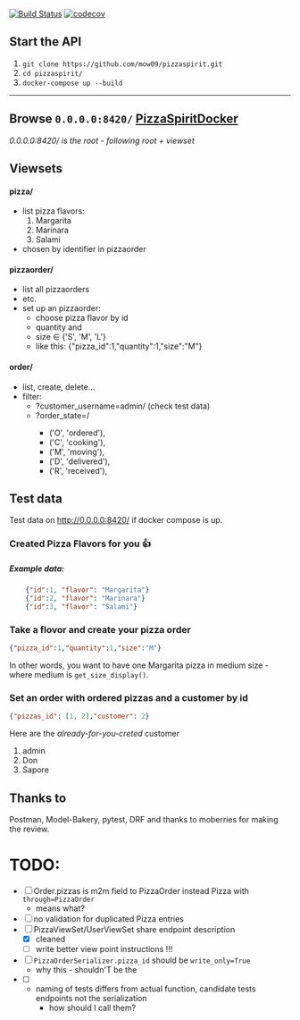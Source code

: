 [![Build Status](https://travis-ci.org/mow09/pizzaspirit.svg?branch=main)](https://travis-ci.org/mow09/pizzaspirit)
[![codecov](https://codecov.io/gh/mow09/pizzaspirit/branch/main/graph/badge.svg?token=YIWAZMEC6D)](https://codecov.io/gh/mow09/pizzaspirit)
## Start the API
1. `git clone https://github.com/mow09/pizzaspirit.git`
2. `cd pizzaspirit/`
3. `docker-compose up --build`
---
## Browse `0.0.0.0:8420/` [PizzaSpiritDocker](http://0.0.0.0:8420/)

_0.0.0.0:8420/ is the root - following root + viewset_
## Viewsets
#### pizza/
- list pizza flavors:
    1. Margarita
    2. Marinara
    3. Salami
- chosen by identifier in pizzaorder
#### pizzaorder/
- list all pizzaorders
- etc.
- set up an pizzaorder:
    - choose pizza flavor by id
    - quantity and
    - size ∈ {'S', 'M', 'L'}
    - like this: {"pizza_id":1,"quantity":1,"size":"M"}
#### order/
- list, create, delete...
- filter:
    - ?customer_username=admin/ (check test data)
    - ?order_state=<ORDERSTATE>/
        - ('O', 'ordered'),
        - ('C', 'cooking'),
        - ('M', 'moving'),
        - ('D', 'delivered'),
        - ('R', 'received'),


<!-- # pizzaspirit
- [x] add timestamp
- [ ] clean:  into one decorator or function in django model - just for less code
- [ ] split settings 4 real
    - [x] Docker takes another DB -->

## Test data
Test data on http://0.0.0.0:8420/ if docker compose is up.
### Created Pizza Flavors for you :+1:
##### Example data:
```json
    {"id":1, "flavor": "Margarita"}
    {"id":2, "flavor": "Marinara"}
    {"id":3, "flavor": "Salami"}
```
### Take a flovor and create your pizza order
```json
{"pizza_id":1,"quantity":1,"size":"M"}
```
In other words, you want to have one Margarita pizza in medium size - where medium is `get_size_display()`.
### Set an order with ordered pizzas and a customer by id
```json
{"pizzas_id": [1, 2],"customer": 2}
```
Here are the _already-for-you-creted_ customer
1. admin
1. Don
1. Sapore


## Thanks to
Postman, Model-Bakery, pytest, DRF and thanks to moberries for making the review.


# TODO:
- [ ] Order.pizzas is m2m field to PizzaOrder instead Pizza with `through=PizzaOrder`
    - means what?
- [ ]  no validation for duplicated Pizza entries
- [ ] PizzaViewSet/UserViewSet share endpoint description
    - [x] cleaned
    - [ ] write better view point instructions !!!
- [ ] `PizzaOrderSerializer.pizza_id` should be `write_only=True`
    - why this - shouldn'T be the
- [ ] - naming of tests differs from actual function, candidate tests endpoints not the serialization
    - how should I call them?
